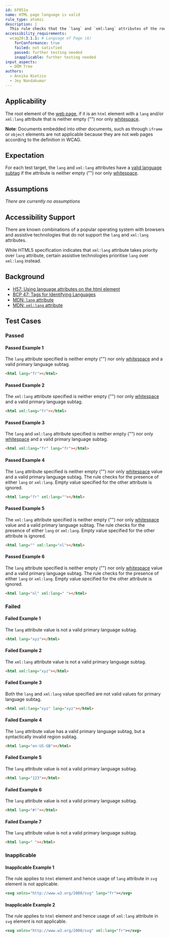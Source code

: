 ```yaml
---
id: bf051a
name: HTML page language is valid
rule_type: atomic
description: |
  This rule checks that the `lang` and `xml:lang` attributes of the root element of an HTML page have a valid primary language subtag.
accessibility_requirements:
  wcag20:3.1.1: # Language of Page (A)
    forConformance: true
    failed: not satisfied
    passed: further testing needed
    inapplicable: further testing needed
input_aspects:
  - DOM Tree
authors:
  - Annika Nietzio
  - Jey Nandakumar
---
```


## Applicability

The root element of the [web page](https://www.w3.org/TR/WCAG21/#dfn-web-page-s), if it is an `html` element with a `lang` and/or `xml:lang` attribute that is neither empty ("") nor only [whitespace](#whitespace).

**Note**: Documents embedded into other documents, such as through `iframe` or `object` elements are not applicable because they are not web pages according to the definition in WCAG.

## Expectation

For each test target, the `lang` and `xml:lang` attributes have a [valid language subtag](#valid-language-subtag) if the attribute is neither empty ("") nor only [whitespace](#whitespace).

## Assumptions

_There are currently no assumptions_

## Accessibility Support

There are known combinations of a popular operating system with browsers and assistive technologies that do not support the `lang` and `xml:lang` attributes.

While HTML5 specification indicates that `xml:lang` attribute takes priority over `lang` attribute, certain assistive technologies prioritise `lang` over `xml:lang` instead.

## Background

- [H57: Using language attributes on the html element](https://www.w3.org/WAI/WCAG21/Techniques/html/H57)
- [BCP 47: Tags for Identifying Languages](https://www.ietf.org/rfc/bcp/bcp47.txt)
- [MDN: `lang` attribute](https://developer.mozilla.org/en-US/docs/Web/HTML/Global_attributes/lang)
- [MDN: `xml:lang` attribute](https://developer.mozilla.org/en-US/docs/Web/SVG/Attribute/xml:lang)

## Test Cases

### Passed

#### Passed Example 1

The `lang` attribute specified is neither empty ("") nor only [whitespace](#whitespace) and a valid primary language subtag.

```html
<html lang="fr"></html>
```

#### Passed Example 2

The `xml:lang` attribute specified is neither empty ("") nor only [whitespace](#whitespace) and a valid primary language subtag.

```html
<html xml:lang="fr"></html>
```

#### Passed Example 3

The `lang` and `xml:lang` attribute specified is neither empty ("") nor only [whitespace](#whitespace) and a valid primary language subtag.

```html
<html xml:lang="fr" lang="fr"></html>
```

#### Passed Example 4

The `lang` attribute specified is neither empty ("") nor only [whitespace](#whitespace) value and a valid primary language subtag. The rule checks for the presence of either `lang` or `xml:lang`. Empty value specified for the other attribute is ignored.

```html
<html lang="fr" xml:lang=""></html>
```

#### Passed Example 5

The `xml:lang` attribute specified is neither empty ("") nor only [whitespace](#whitespace) value and a valid primary language subtag. The rule checks for the presence of either `lang` or `xml:lang`. Empty value specified for the other attribute is ignored.

```html
<html lang="" xml:lang="nl"></html>
```

#### Passed Example 6

The `lang` attribute specified is neither empty ("") nor only [whitespace](#whitespace) value and a valid primary language subtag. The rule checks for the presence of either `lang` or `xml:lang`. Empty value specified for the other attribute is ignored.

```html
<html lang="nl" xml:lang=" "></html>
```

### Failed

#### Failed Example 1

The `lang` attribute value is not a valid primary language subtag.

```html
<html lang="xyz"></html>
```

#### Failed Example 2

The `xml:lang` attribute value is not a valid primary language subtag.

```html
<html xml:lang="xyz"></html>
```

#### Failed Example 3

Both the `lang` and `xml:lang` value specified are not valid values for primary language subtag.

```html
<html xml:lang="xyz" lang="xyz"></html>
```

#### Failed Example 4

The `lang` attribute value has a valid primary language subtag, but a syntactically invalid region subtag.

```html
<html lang="en-US-GB"></html>
```

#### Failed Example 5

The `lang` attribute value is not a valid primary language subtag.

```html
<html lang="123"></html>
```

#### Failed Example 6

The `lang` attribute value is not a valid primary language subtag.

```html
<html lang="#!"></html>
```

#### Failed Example 7

The `lang` attribute value is not a valid primary language subtag.

```html
<html lang=" "></html>
```

### Inapplicable

#### Inapplicable Example 1

The rule applies to `html` element and hence usage of `lang` attribute in `svg` element is not applicable.

```svg
<svg xmlns="http://www.w3.org/2000/svg" lang="fr"></svg>
```

#### Inapplicable Example 2

The rule applies to `html` element and hence usage of `xml:lang` attribute in `svg` element is not applicable.

```svg
<svg xmlns="http://www.w3.org/2000/svg" xml:lang="fr"></svg>
```
